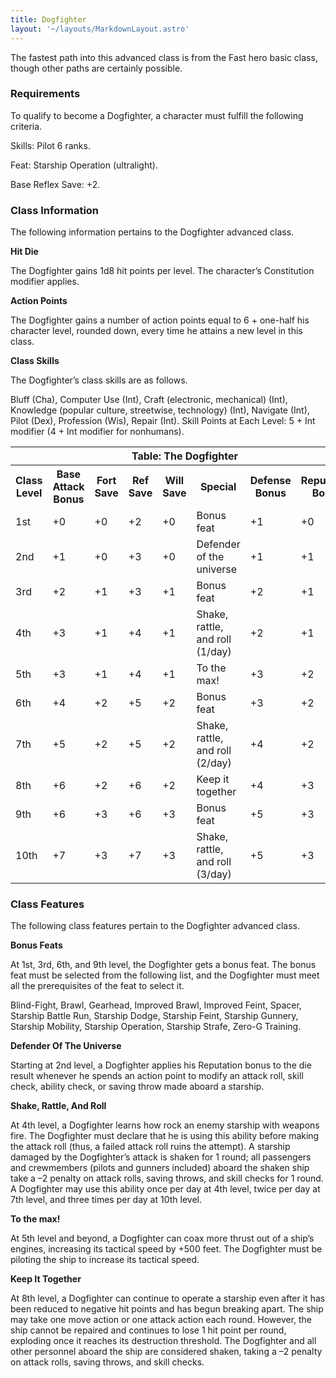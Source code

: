 ```yaml
---
title: Dogfighter
layout: '~/layouts/MarkdownLayout.astro'
---
```

The fastest path into this advanced class is from the Fast hero basic class,
though other paths are certainly possible.

### Requirements

To qualify to become a Dogfighter, a character must fulfill the following
criteria.

Skills: Pilot 6 ranks.

Feat: Starship Operation (ultralight).

Base Reflex Save: +2.

### Class Information

The following information pertains to the Dogfighter advanced class.

**Hit Die**

The Dogfighter gains 1d8 hit points per level. The character’s Constitution
modifier applies.

**Action Points**

The Dogfighter gains a number of action points equal to 6 + one-half his
character level, rounded down, every time he attains a new level in this
class.

**Class Skills**

The Dogfighter’s class skills are as follows.

Bluff (Cha), Computer Use (Int), Craft (electronic, mechanical) (Int),
Knowledge (popular culture, streetwise, technology) (Int), Navigate (Int),
Pilot (Dex), Profession (Wis), Repair (Int). Skill Points at Each Level: 5 +
Int modifier (4 + Int modifier for nonhumans).


<table> <tr><th colspan="9">Table: The Dogfighter</th></tr> <tr><th>Class Level</th><th>Base Attack Bonus</th><th>Fort Save</th><th>Ref Save</th><th>Will Save</th><th>Special</th><th>Defense Bonus</th><th>Reputation Bonus</th></tr> <tr><td>1st</td><td>+0</td><td>+0</td><td>+2</td><td>+0</td><td>Bonus feat</td><td>+1</td><td>+0</td></tr> <tr class="shaded"><td>2nd</td><td>+1</td><td>+0</td><td>+3</td><td>+0</td><td>Defender of the universe</td><td>+1</td><td>+1</td></tr> <tr><td>3rd</td><td>+2</td><td>+1</td><td>+3</td><td>+1</td><td>Bonus feat</td><td>+2</td><td>+1</td></tr> <tr class="shaded"><td>4th</td><td>+3</td><td>+1</td><td>+4</td><td>+1</td><td>Shake, rattle, and roll (1/day)</td><td>+2</td><td>+1</td></tr> <tr><td>5th</td><td>+3</td><td>+1</td><td>+4</td><td>+1</td><td>To the max!</td><td>+3</td><td>+2</td></tr> <tr class="shaded"><td>6th</td><td>+4</td><td>+2</td><td>+5</td><td>+2</td><td>Bonus feat</td><td>+3</td><td>+2</td></tr> <tr><td>7th</td><td>+5</td><td>+2</td><td>+5</td><td>+2</td><td>Shake, rattle, and roll (2/day)</td><td>+4</td><td>+2</td></tr> <tr class="shaded"><td>8th</td><td>+6</td><td>+2</td><td>+6</td><td>+2</td><td>Keep it together</td><td>+4</td><td>+3</td></tr> <tr><td>9th</td><td>+6</td><td>+3</td><td>+6</td><td>+3</td><td>Bonus feat</td><td>+5</td><td>+3</td></tr> <tr class="shaded"><td>10th</td><td>+7</td><td>+3</td><td>+7</td><td>+3</td><td>Shake, rattle, and roll (3/day)</td><td>+5</td><td>+3</td></tr> </table>



### Class Features

The following class features pertain to the Dogfighter advanced class.

**Bonus Feats**

At 1st, 3rd, 6th, and 9th level, the Dogfighter gets a bonus feat. The bonus
feat must be selected from the following list, and the Dogfighter must meet
all the prerequisites of the feat to select it.

Blind-Fight, Brawl, Gearhead, Improved Brawl, Improved Feint, Spacer, Starship
Battle Run, Starship Dodge, Starship Feint, Starship Gunnery, Starship
Mobility, Starship Operation, Starship Strafe, Zero-G Training.

**Defender Of The Universe**

Starting at 2nd level, a Dogfighter applies his Reputation bonus to the die
result whenever he spends an action point to modify an attack roll, skill
check, ability check, or saving throw made aboard a starship.

**Shake, Rattle, And Roll**

At 4th level, a Dogfighter learns how rock an enemy starship with weapons
fire. The Dogfighter must declare that he is using this ability before making
the attack roll (thus, a failed attack roll ruins the attempt). A starship
damaged by the Dogfighter’s attack is shaken for 1 round; all passengers and
crewmembers (pilots and gunners included) aboard the shaken ship take a –2
penalty on attack rolls, saving throws, and skill checks for 1 round. A
Dogfighter may use this ability once per day at 4th level, twice per day at
7th level, and three times per day at 10th level.

**To the max!**

At 5th level and beyond, a Dogfighter can coax more thrust out of a ship’s
engines, increasing its tactical speed by +500 feet. The Dogfighter must be
piloting the ship to increase its tactical speed.

**Keep It Together**

At 8th level, a Dogfighter can continue to operate a starship even after it
has been reduced to negative hit points and has begun breaking apart. The ship
may take one move action or one attack action each round. However, the ship
cannot be repaired and continues to lose 1 hit point per round, exploding once
it reaches its destruction threshold. The Dogfighter and all other personnel
aboard the ship are considered shaken, taking a –2 penalty on attack rolls,
saving throws, and skill checks.

